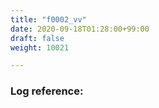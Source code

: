 ```yaml
---
title: "f0002_vv"
date: 2020-09-18T01:28:00+99:00
draft: false
weight: 10021

---
```


### Log reference: <no value>

```
